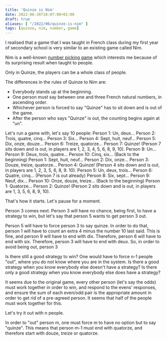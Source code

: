 ```yaml
---
title: 'Quinze is Nim'
date: 2022-06-26T18:07:00+01:00
draft: true
aliases: [ "/2022/06/quinze-is-nim" ]
tags: [quinze, nim, number, game]
---
```


I realised that a game that I was taught in French class during my first year of secondary school is very similar to an existing game called Nim.

Nim is a well-known [number picking game] which interests me because of its surprising result when taught to people.

Only in Quinze, the players can be a whole class of people.

The differences in the rules of Quinze to Nim are:

- Everybody stands up at the beginning.
- One person must say between one and three French natural numbers, in ascending order.
- Whichever person is forced to say "Quinze" has to sit down and is out of the game.
- After the person who says "Quinze" is out, the counting begins again at "un".

Let's run a game with, let's say 10 people:
    Person 1: Un, deux...
    Person 2: Trois, quatre, cinq...
    Person 3: Six...
    Person 4: Sept, huit, neuf...
    Person 5: Dix, onze, douze...
    Person 6: Treize, quatorze...
    Person 7: Quinze!
    (Person 7 sits down and is out, in players are 1, 2, 3, 4, 5, 6, 8, 9, 10).
    Person 8: Un...
    Person 9: Deux, trois, quatre...
    Person 10: Cinq, six...
    (Back to the beginning)
    Person 1: Sept, huit, neuf...
    Person 2: Dix, onze...
    Person 3: Douze, treize, quatorze...
    Person 4: Quinze!
    (Person 4 sits down and is out, in players are 1, 2, 3, 5, 6, 8, 9. 10).
    Person 5: Un, deux, trois...
    Person 6: Quatre, cinq...
    (Person 7 is out already)
    Person 8: Six, sept...
    Person 9: Neuf, dix...
    Person 10: Onze, douze, treize...
    (Back to the beginning)
    Person 1: Quatorze...
    Person 2: Quinze!
    (Person 2 sits down and is out, in players are 1, 3, 5, 6, 8, 9, 10).

That's how it starts. Let's pause for a moment.

Person 3 comes next. Person 3 will have no chance, being first, to have a strategy to win, but let's say that person 5 wants to get person 3 out.

Person 5 will have to force person 3 to say quinze.
In order to do that, person 1 will have to count an extra 4 minus the number 10 last said.
This is fine, and person 9 will have to end with dix.
Therefore, person 6 will have to end with six.
Therefore, person 3 will have to end with deux.
So, in order to avoid being out, person 3 

Is there still a good strategy to win? One would have to force n-1 people "out", where you do not know where you are in the system. Is there a good strategy when you know everybody else doesn't have a strategy? Is there only a good strategy when you know everybody else does have a strategy?

It seems due to the original game, every other person (let's say the odds) must work together in order to win, and respond to the evens' responses, and ensure the sum of each even/odd pair is the appropriate amount in order to get rid of a pre-agreed person. It seems that half of the people must work together for this. 

Let's try it out with n people.

In order to "out" person m, one must force m to have no option but to say "quinze".
This means that person m-1 must end with quatorze, and therefore start with douze, treize or quatorze.


[number picking game]: https://www.youtube.com/watch?v=9KABcmczPdg